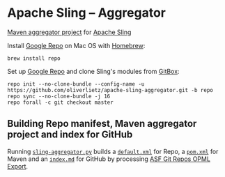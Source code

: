 # Apache Sling – Aggregator

[Maven aggregator project](https://maven.apache.org/pom.html#Aggregation) for [Apache Sling](https://sling.apache.org)

Install [Google Repo](https://source.android.com/setup/using-repo) on Mac OS with [Homebrew](https://brew.sh):

	brew install repo

Set up [Google Repo](https://source.android.com/setup/using-repo) and clone Sling's modules from [GitBox](https://gitbox.apache.org/repos/asf):

    repo init --no-clone-bundle --config-name -u https://github.com/oliverlietz/apache-sling-aggregator.git -b repo
    repo sync --no-clone-bundle -j 16
    repo forall -c git checkout master


## Building Repo manifest, Maven aggregator project and index for GitHub

Running [`sling-aggregator.py`](https://github.com/oliverlietz/apache-sling-aggregator/blob/tooling/sling-aggregator.py) builds a [`default.xml`](https://github.com/oliverlietz/apache-sling-aggregator/blob/repo/default.xml) for Repo, a [`pom.xml`](https://github.com/oliverlietz/apache-sling-aggregator/blob/master/pom.xml) for Maven and an [`index.md`](https://github.com/oliverlietz/apache-sling-aggregator/blob/gh-pages/index.md) for GitHub by processing [ASF Git Repos OPML Export](https://gitbox.apache.org/repos/asf?a=opml).
